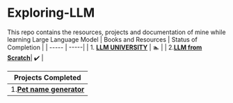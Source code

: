 # Exploring-LLM
This repo contains the resources, projects and documentation of mine while learning Large Language Model 
| Books and Resources | Status of Completion |
| ----- | -----|
| 1. [**LLM UNIVERSITY**](https://docs.cohere.com/docs/llmu) | 🏊 |
| 2.[**LLM from Scratch**](https://youtu.be/UU1WVnMk4E8?si=2r58NpTIn-Z0Y_Z2)| ✔️ |


| Projects Completed |
| ----------------- |
|1.[**Pet name generator**]() |
